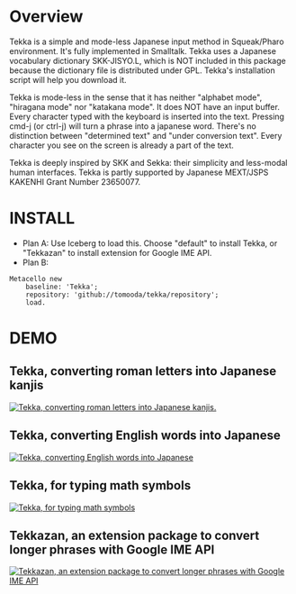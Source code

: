# Overview
Tekka is a simple and mode-less Japanese input method in Squeak/Pharo environment.
It's fully implemented in Smalltalk.
Tekka uses a Japanese vocabulary dictionary SKK-JISYO.L, which is NOT included in this package because the dictionary file is distributed under GPL. Tekka's installation script will help you download it.

Tekka is mode-less in the sense that it has neither "alphabet mode", "hiragana mode" nor "katakana mode". It does NOT have an input buffer. Every character typed with the keyboard is inserted into the text. Pressing cmd-j (or ctrl-j) will turn a phrase into a japanese word. There's no distinction between "determined text" and "under conversion text". Every character you see on the screen is already a part of the text.

Tekka is deeply inspired by SKK and Sekka: their simplicity and less-modal human interfaces.
Tekka is partly supported by Japanese MEXT/JSPS KAKENHI Grant Number 23650077.

# INSTALL
* Plan A: Use Iceberg to load this. Choose "default" to install Tekka, or "Tekkazan" to install extension for Google IME API.
* Plan B: 
```
Metacello new
	baseline: 'Tekka';
	repository: 'github://tomooda/tekka/repository';
	load.
```

# DEMO
## Tekka, converting roman letters into Japanese kanjis
[![Tekka, converting roman letters into Japanese kanjis.](http://img.youtube.com/vi/jpehr7-YRSY/0.jpg)](http://www.youtube.com/watch?v=jpehr7-YRSY)

## Tekka, converting English words into Japanese
[![Tekka, converting English words into Japanese](http://img.youtube.com/vi/3jPvuXk6LZk/0.jpg)](http://www.youtube.com/watch?v=3jPvuXk6LZk)

## Tekka, for typing math symbols
[![Tekka, for typing math symbols](http://img.youtube.com/vi/IP2t49TlE5k/0.jpg)](http://www.youtube.com/watch?v=IP2t49TlE5k)

## Tekkazan, an extension package to convert longer phrases with Google IME API
[![Tekkazan, an extension package to convert longer phrases with Google IME API](http://img.youtube.com/vi/3E3fTPEN9Yw/0.jpg)](http://www.youtube.com/watch?v=3E3fTPEN9Yw)
